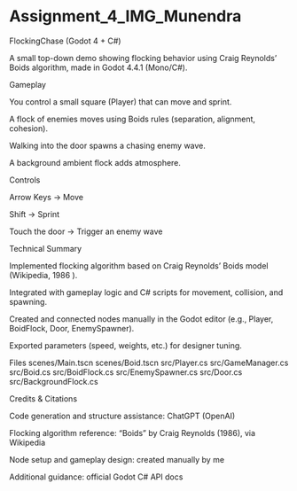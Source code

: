 # Assignment_4_IMG_Munendra

FlockingChase (Godot 4 + C#)

A small top-down demo showing flocking behavior using Craig Reynolds’ Boids algorithm, made in Godot 4.4.1 (Mono/C#).

Gameplay

You control a small square (Player) that can move and sprint.

A flock of enemies moves using Boids rules (separation, alignment, cohesion).

Walking into the door spawns a chasing enemy wave.

A background ambient flock adds atmosphere.

Controls

Arrow Keys → Move

Shift → Sprint

Touch the door → Trigger an enemy wave

Technical Summary

Implemented flocking algorithm based on Craig Reynolds’ Boids model (Wikipedia, 1986 ).

Integrated with gameplay logic and C# scripts for movement, collision, and spawning.

Created and connected nodes manually in the Godot editor (e.g., Player, BoidFlock, Door, EnemySpawner).

Exported parameters (speed, weights, etc.) for designer tuning.

Files scenes/Main.tscn scenes/Boid.tscn src/Player.cs src/GameManager.cs src/Boid.cs src/BoidFlock.cs src/EnemySpawner.cs src/Door.cs src/BackgroundFlock.cs

Credits & Citations

Code generation and structure assistance: ChatGPT (OpenAI)

Flocking algorithm reference: “Boids” by Craig Reynolds (1986), via Wikipedia

Node setup and gameplay design: created manually by me

Additional guidance: official Godot C# API docs

